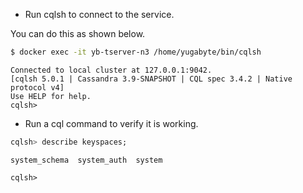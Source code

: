 
* Run cqlsh to connect to the service.

You can do this as shown below.

```sh
$ docker exec -it yb-tserver-n3 /home/yugabyte/bin/cqlsh
```

```
Connected to local cluster at 127.0.0.1:9042.
[cqlsh 5.0.1 | Cassandra 3.9-SNAPSHOT | CQL spec 3.4.2 | Native protocol v4]
Use HELP for help.
cqlsh> 
```

* Run a cql command to verify it is working.

```sql
cqlsh> describe keyspaces;
```

```
system_schema  system_auth  system

cqlsh> 
```

